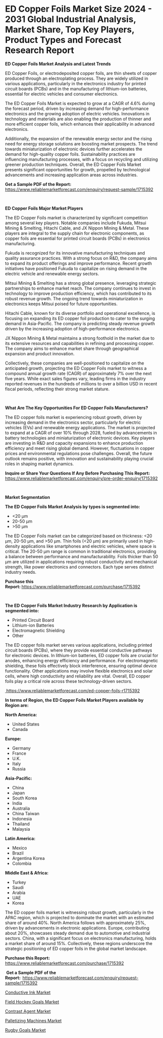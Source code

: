 <p><h1>ED Copper Foils Market Size 2024 - 2031 Global Industrial Analysis, Market Share, Top Key Players, Product Types and Forecast Research Report</h1></p><p><strong>ED Copper Foils Market Analysis and Latest Trends</strong></p>
<p><p>ED Copper Foils, or electrodeposited copper foils, are thin sheets of copper produced through an electroplating process. They are widely utilized in various applications, particularly in the electronics industry for printed circuit boards (PCBs) and in the manufacturing of lithium-ion batteries, essential for electric vehicles and consumer electronics. </p><p>The ED Copper Foils Market is expected to grow at a CAGR of 4.6% during the forecast period, driven by increasing demand for high-performance electronics and the growing adoption of electric vehicles. Innovations in technology and materials are also enabling the production of thinner and more efficient copper foils, which enhances their applicability in advanced electronics. </p><p>Additionally, the expansion of the renewable energy sector and the rising need for energy storage solutions are boosting market prospects. The trend towards miniaturization of electronic devices further accelerates the demand for high-quality copper foils. Sustainability practices are influencing manufacturing processes, with a focus on recycling and utilizing greener production techniques. Overall, the ED Copper Foils Market presents significant opportunities for growth, propelled by technological advancements and increasing application areas across industries.</p></p>
<p><strong>Get a Sample PDF of the Report:&nbsp;</strong> <a href="https://www.reliablemarketforecast.com/enquiry/request-sample/1715392?utm_campaign=1080&utm_medium=2&utm_source=Github&utm_content=ia&utm_term=23102024&utm_id=ed-copper-foils">https://www.reliablemarketforecast.com/enquiry/request-sample/1715392</a></p>
<p>&nbsp;</p>
<p><strong>ED Copper Foils Major Market Players</strong></p>
<p><p>The ED Copper Foils market is characterized by significant competition among several key players. Notable companies include Fukuda, Mitsui Mining & Smelting, Hitachi Cable, and JX Nippon Mining & Metal. These players are integral to the supply chain for electronic components, as copper foils are essential for printed circuit boards (PCBs) in electronics manufacturing.</p><p>Fukuda is recognized for its innovative manufacturing techniques and quality assurance practices. With a strong focus on R&D, the company aims to expand its product offerings and improve performance. Recent growth initiatives have positioned Fukuda to capitalize on rising demand in the electric vehicle and renewable energy sectors.</p><p>Mitsui Mining & Smelting has a strong global presence, leveraging strategic partnerships to enhance market reach. The company continues to invest in technology to improve production efficiency, which has contributed to its robust revenue growth. The ongoing trend towards miniaturization in electronics keeps Mitsui poised for future opportunities.</p><p>Hitachi Cable, known for its diverse portfolio and operational excellence, is focusing on expanding its ED copper foil production to cater to the surging demand in Asia-Pacific. The company is predicting steady revenue growth driven by the increasing adoption of high-performance electronics.</p><p>JX Nippon Mining & Metal maintains a strong foothold in the market due to its extensive resources and capabilities in refining and processing copper. The company aims to enhance market share through geographical expansion and product innovation.</p><p>Collectively, these companies are well-positioned to capitalize on the anticipated growth, projecting the ED Copper Foils market to witness a compound annual growth rate (CAGR) of approximately 7% over the next five years. While exact sales figures vary, leading firms in the industry reported revenues in the hundreds of millions to over a billion USD in recent fiscal periods, reflecting their strong market stature.</p></p>
<p>&nbsp;</p>
<p><strong>What Are The Key Opportunities For ED Copper Foils Manufacturers?</strong></p>
<p><p>The ED copper foils market is experiencing robust growth, driven by increasing demand in the electronics sector, particularly for electric vehicles (EVs) and renewable energy applications. The market is projected to expand at a CAGR of over 10% through 2028, fueled by advancements in battery technologies and miniaturization of electronic devices. Key players are investing in R&D and capacity expansions to enhance production efficiency and meet rising global demand. However, fluctuations in copper prices and environmental regulations pose challenges. Overall, the future outlook remains positive, with innovation and sustainability playing crucial roles in shaping market dynamics.</p></p>
<p><strong>Inquire or Share Your Questions If Any Before Purchasing This Report:</strong> <a href="https://www.reliablemarketforecast.com/enquiry/pre-order-enquiry/1715392?utm_campaign=1080&utm_medium=2&utm_source=Github&utm_content=ia&utm_term=23102024&utm_id=ed-copper-foils">https://www.reliablemarketforecast.com/enquiry/pre-order-enquiry/1715392</a></p>
<p>&nbsp;</p>
<p><strong>Market Segmentation</strong></p>
<p><strong>The ED Copper Foils Market Analysis by types is segmented into:</strong></p>
<p><ul><li><20 μm</li><li>20-50 μm</li><li>>50 μm</li></ul></p>
<p><p>The ED Copper Foils market can be categorized based on thickness: <20 μm, 20-50 μm, and >50 μm. Thin foils (<20 μm) are primarily used in high-density applications like smartphones and electric vehicles, where space is critical. The 20-50 μm range is common in traditional electronics, providing a balance between performance and manufacturability. Foils thicker than 50 μm are utilized in applications requiring robust conductivity and mechanical strength, like power electronics and connectors. Each type serves distinct industry needs.</p></p>
<p><strong>Purchase this Report:&nbsp;</strong><a href="https://www.reliablemarketforecast.com/purchase/1715392?utm_campaign=1080&utm_medium=2&utm_source=Github&utm_content=ia&utm_term=23102024&utm_id=ed-copper-foils">https://www.reliablemarketforecast.com/purchase/1715392</a></p>
<p>&nbsp;</p>
<p><strong>The ED Copper Foils Market Industry Research by Application is segmented into:</strong></p>
<p><ul><li>Printed Circuit Board</li><li>Lithium-ion Batteries</li><li>Electromagnetic Shielding</li><li>Other</li></ul></p>
<p><p>The ED copper foils market serves various applications, including printed circuit boards (PCBs), where they provide essential conductive pathways for electronic devices. In lithium-ion batteries, ED copper foils are crucial for anodes, enhancing energy efficiency and performance. For electromagnetic shielding, these foils effectively block interference, ensuring optimal device functionality. Other applications may involve flexible electronics and solar cells, where high conductivity and reliability are vital. Overall, ED copper foils play a critical role across these technology-driven sectors.</p></p>
<p><a href="https://www.reliablemarketforecast.com/ed-copper-foils-r1715392?utm_campaign=1080&utm_medium=2&utm_source=Github&utm_content=ia&utm_term=23102024&utm_id=ed-copper-foils">&nbsp;https://www.reliablemarketforecast.com/ed-copper-foils-r1715392</a></p>
<p><strong>In terms of Region, the ED Copper Foils Market Players available by Region are:</strong></p>
<p>
    <p> <strong> North America: </strong>
        <ul>
            <li>United States</li>
            <li>Canada</li>
        </ul>
        </p> 
    <p> <strong> Europe: </strong>
        <ul>
            <li>Germany</li>
            <li>France</li>
            <li>U.K.</li>
            <li>Italy</li>
            <li>Russia</li>
        </ul>
        </p> 
    <p> <strong> Asia-Pacific: </strong>
        <ul>
            <li>China</li>
            <li>Japan</li>
            <li>South Korea</li>
            <li>India</li>
            <li>Australia</li>
            <li>China Taiwan</li>
            <li>Indonesia</li>
            <li>Thailand</li>
            <li>Malaysia</li>
        </ul>
        </p> 
    <p> <strong> Latin America: </strong>
        <ul>
            <li>Mexico</li>
            <li>Brazil</li>
            <li>Argentina Korea</li>
            <li>Colombia</li>
        </ul>
        </p> 
    <p> <strong> Middle East & Africa: </strong>
        <ul>
            <li>Turkey</li>
            <li>Saudi</li>
            <li>Arabia</li>
            <li>UAE</li>
            <li>Korea</li>
        </ul>
    </p>
    </p>
<p><p>The ED copper foils market is witnessing robust growth, particularly in the APAC region, which is projected to dominate the market with an estimated share of around 40%. North America follows with approximately 25%, driven by advancements in electronic applications. Europe, contributing about 20%, showcases steady demand due to automotive and industrial sectors. China, with a significant focus on electronics manufacturing, holds a market share of around 15%. Collectively, these regions underscore the strategic positioning of ED copper foils in the global market landscape.</p></p>
<p><strong>Purchase this Report: </strong><a href="https://www.reliablemarketforecast.com/purchase/1715392?utm_campaign=1080&utm_medium=2&utm_source=Github&utm_content=ia&utm_term=23102024&utm_id=ed-copper-foils">https://www.reliablemarketforecast.com/purchase/1715392</a></p>
<p>&nbsp;<strong>Get a Sample PDF of the Report:&nbsp;&nbsp;</strong><a href="https://www.reliablemarketforecast.com/enquiry/request-sample/1715392?utm_campaign=1080&utm_medium=2&utm_source=Github&utm_content=ia&utm_term=23102024&utm_id=ed-copper-foils">https://www.reliablemarketforecast.com/enquiry/request-sample/1715392</a></p>
<p><strong></strong></p>
<p><p><a href="https://www.linkedin.com/pulse/conductive-ink-market-trends-detailed-study-its-segmentation-6x7he?utm_campaign=1080&utm_medium=2&utm_source=Github&utm_content=ia&utm_term=23102024&utm_id=ed-copper-foils">Conductive Ink Market</a></p><p><a href="https://issuu.com/reportprime-2/docs/field-hockey-goals-market-size-2030_9b1d963400d918?utm_campaign=1080&utm_medium=2&utm_source=Github&utm_content=ia&utm_term=23102024&utm_id=ed-copper-foils">Field Hockey Goals Market</a></p><p><a href="https://www.linkedin.com/pulse/contrast-agent-market-trends-growth-outlook-2024-2031-suyxe?utm_campaign=1080&utm_medium=2&utm_source=Github&utm_content=ia&utm_term=23102024&utm_id=ed-copper-foils">Contrast Agent Market</a></p><p><a href="https://github.com/lallietva4l/Market-Research-Report-List-1/blob/main/palletizing-machines-market.md?utm_campaign=1080&utm_medium=2&utm_source=Github&utm_content=ia&utm_term=23102024&utm_id=ed-copper-foils">Palletizing Machines Market</a></p><p><a href="https://issuu.com/reportprime-2/docs/rugby-goals-market-size-2030.pptx_37ea29370f5b9c?utm_campaign=1080&utm_medium=2&utm_source=Github&utm_content=ia&utm_term=23102024&utm_id=ed-copper-foils">Rugby Goals Market</a></p></p>